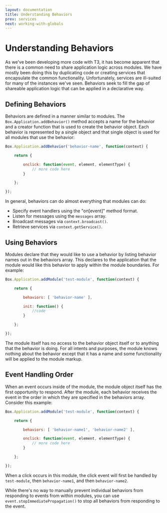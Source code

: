 ```yaml
---
layout: documentation
title: Understanding Behaviors
prev: services
next: working-with-globals
---
```


# Understanding Behaviors

As we've been developing more code with T3, it has become apparent that there is a common need to share application logic across modules. We have mostly been doing this by duplicating code or creating services that encapsulate the common functionality. Unfortunately, services are ill-suited for many of the instances we've seen. Behaviors seek to fill the gap of shareable application logic that can be applied in a declarative way.

## Defining Behaviors

Behaviors are defined in a manner similar to modules. The `Box.Application.addBehavior()` method accepts a name for the behavior and a creator function that is used to create the behavior object. Each behavior is represented by a single object and that single object is used for all modules that use the behavior:

```js
Box.Application.addBehavior('behavior-name', function(context) {

    return {

        onclick: function(event, element, elementType) {
            // more code here
        }

    };

});
```

In general, behaviors can do almost everything that modules can do:

* Specify event handlers using the "on[event]" method format.
* Listen for messages using the `messages` array.
* Broadcast messages via `context.broadcast()`.
* Retrieve services via `context.getService()`.

## Using Behaviors

Modules declare that they would like to use a behavior by listing behavior names out in the behaviors array. This declares to the application that the module would like this behavior to apply within the module boundaries. For example:

```js
Box.Application.addModule('test-module', function(context) {

    return {

        behaviors: [ 'behavior-name' ],

        init: function() {
            //code
        }

    };

});
```

The module itself has no access to the behavior object itself or to anything that the behavior is doing. For all intents and purposes, the module knows nothing about the behavior except that it has a name and some functionality will be applied to the module markup.

## Event Handling Order

When an event occurs inside of the module, the module object itself has the first opportunity to respond. After the module, each behavior receives the event in the order in which they are specified in the behaviors array. Consider this example:

```js
Box.Application.addModule('test-module', function(context) {

    return {

        behaviors: [ 'behavior-name1', 'behavior-name2' ],

        onclick: function(event, element, elementType) {
            // more code here
        }

    };

});
```

When a click occurs in this module, the click event will first be handled by `test-module`, then `behavior-name1`, and then `behavior-name2`.

While there's no way to manually prevent individual behaviors from responding to events from within modules, you can use `event.stopImmediatePropagation()` to stop all behaviors from responding to the event.
